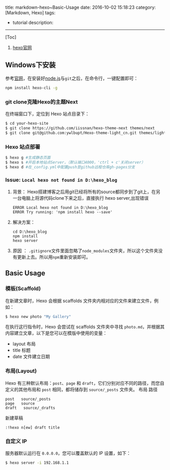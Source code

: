 title: markdown-hexo~Basic-Usage
date: 2016-10-02 15:18:23
category: [Markdown, Hexo]
tags:
  - tutorial
description:
----
[Toc]

1. [hexo官网](https://hexo.io/zh-cn/)

[官网]: https://hexo.io/zh-cn/
[node.js]: wiz://open_document?guid=191fd422-472f-47cf-81c5-5d16e5b1a900&kbguid=&private_kbguid=26cdc8d6-8c7b-46e1-858b-50f63a1c8d67

## Windows下安装

参考[官网]，在安装好[node.js]与`git`之后，在命令行，一键配置即可：
```bash
npm install hexo-cli -g
```

### git clone克隆Hexo的主题Next

在终端窗口下，定位到 Hexo 站点目录下：
```bash
$ cd your-hexo-site
$ git clone https://github.com/iissnan/hexo-theme-next themes/next
$ git clone git@github.com:ywlbupt/Hexo-theme-light_cn.git themes/light_cn
```

### Hexo 站点部署

```bash
$ hexo g #生成静态页面
$ hexo s #开启本地站点Server，（默认端口4000，'ctrl + c'关闭server）
$ hexo d #在_config.yml中配置push至github远程仓库gh-pages分支
```

### Issue: `Local hexo not found in D:\hexo_blog`

1. 背景：
  Hexo搭建博客之后用git已经将所有的source都同步到了git上，在另一台电脑上将源代码clone下来之后，直接执行 hexo server,出现错误
    ```
    ERROR Local hexo not found in D:\hexo_blog
    ERROR Try running: 'npm install hexo --save'
    ```
2. 解决方案：
    ```
    cd D:\hexo_blog
    npm install
    hexo server
    ```
3. 原因 ：
  `.gitignore`文件里面忽略了`node_modules`文件夹，所以这个文件夹没有更新上去。所以用`npm`重新安装即可。

## Basic Usage

### 模板(Scaffold)

在新建文章时，Hexo 会根据 scaffolds 文件夹内相对应的文件来建立文件，例如：

```bash
$ hexo new photo "My Gallery"
```

在执行这行指令时，Hexo 会尝试在 scaffolds 文件夹中寻找 `photo.md`，并根据其内容建立文章，以下是您可以在模版中使用的变量：

* layout  布局
* title   标题
* date  文件建立日期

### 布局(Layout)

Hexo 有三种默认布局：`post`、`page` 和 `draft`，它们分别对应不同的路径，而您自定义的其他布局和 `post` 相同，都将储存到 `source/_posts` 文件夹。
布局 	路径
```
post   source/_posts
page   source
draft   source/_drafts
```
新建草稿
```
:!hexo n[ew] draft title
```

### 自定义 IP

服务器默认运行在 `0.0.0.0`，您可以覆盖默认的 IP 设置，如下：

```bash
$ hexo server -i 192.168.1.1
```


